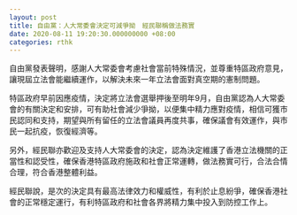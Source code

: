 ```yaml
---
layout: post
title: 自由黨：人大常委會決定可減爭拗　經民聯稱做法務實
date: 2020-08-11 19:20:30.000000000 +08:00
categories: rthk
---
```


自由黨發表聲明，感謝人大常委會考慮社會當前特殊情況，並尊重特區政府意見，讓現屆立法會能繼續運作，以解決未來一年立法會面對真空期的憲制問題。

特區政府早前因應疫情，決定將立法會選舉押後至明年9月，自由黨認為人大常委會的有關決定和安排，可有助社會減少爭拗，以便集中精力應對疫情，相信可獲市民認同和支持，期望與所有留任的立法會議員再度共事，確保議會有效運作，與市民一起抗疫，恢復經濟等。

另外，經民聯亦歡迎及支持人大常委會的決定，認為決定維護了香港立法機關的正當性和認受性，確保香港特區政府施政和社會正常運轉，做法務實可行，合法合情合理，符合香港整體利益。

經民聯說，是次的決定具有最高法律效力和權威性，有利於止息紛爭，確保香港社會的正常穩定運行，有利特區政府和社會各界將精力集中投入到防控工作上。
